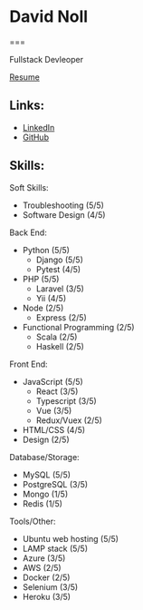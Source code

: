 
# David Noll
===

Fullstack Devleoper

[Resume](./pdf/DavidNoll-Resume.pdf)

Links:
---
- [LinkedIn](https://www.linkedin.com/feed/)
- [GitHub](https://github.com/davidmnoll/)

Skills:
---
Soft Skills:
- Troubleshooting (5/5)
- Software Design (4/5)
<!-- - TDD (2/5) -->

Back End:
- Python (5/5)
    - Django (5/5)
    - Pytest (4/5)
- PHP (5/5)
    - Laravel (3/5)
    - Yii (4/5)
- Node (2/5)
    - Express (2/5)
- Functional Programming (2/5)
    - Scala (2/5)
    - Haskell (2/5)


Front End:
- JavaScript (5/5)
    - React (3/5)
    - Typescript (3/5)
    - Vue (3/5)
    - Redux/Vuex (2/5)
- HTML/CSS (4/5)
- Design (2/5)

Database/Storage:
- MySQL (5/5)
- PostgreSQL (3/5)
- Mongo (1/5)
- Redis (1/5)

Tools/Other:
- Ubuntu web hosting (5/5)
- LAMP stack (5/5)
- Azure (3/5)
- AWS (2/5)
- Docker (2/5)
- Selenium (3/5)
- Heroku (3/5)
